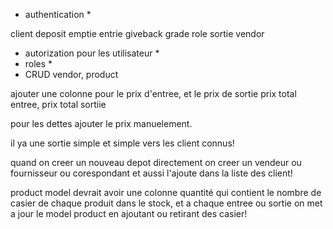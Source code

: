 - authentication *

client
deposit
emptie
entrie
giveback
grade
role
sortie
vendor



- autorization pour les utilisateur *
- roles *
- CRUD vendor, product


ajouter une colonne pour le prix d'entree, et le prix de sortie
prix total entree,
prix total sortiie

pour les dettes ajouter le prix manuelement.

il ya une sortie simple et simple vers les client connus!



quand on creer un nouveau depot directement on creer un vendeur ou fournisseur ou corespondant et aussi l'ajoute dans la liste des client!






product model devrait avoir une colonne quantité qui contient le nombre de casier de chaque produit dans le stock, et a chaque entree ou sortie on met a jour le model product en ajoutant ou retirant des casier!
